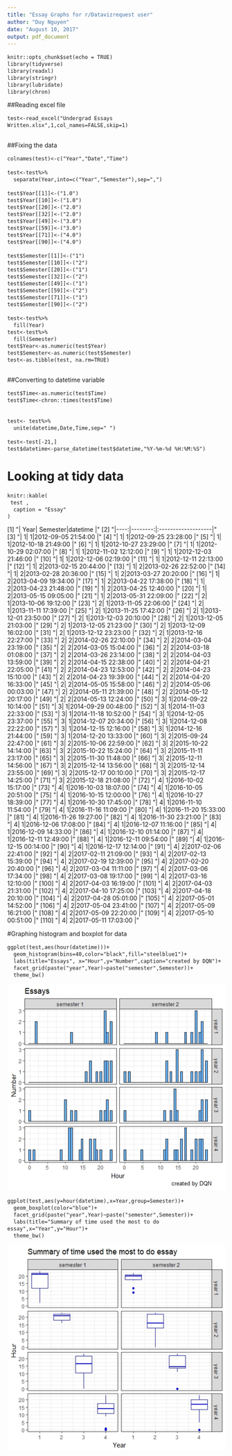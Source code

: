 ```yaml
---
title: "Essay Graphs for r/Datavizrequest user"
author: "Duy Nguyen"
date: "August 10, 2017"
output: pdf_document
---
```


```{r setup, include=FALSE}
knitr::opts_chunk$set(echo = TRUE)
library(tidyverse)
library(readxl)
library(stringr)
library(lubridate)
library(chron)
```

##Reading excel file
```{r import,cache=TRUE}
test<-read_excel("Undergrad Essays Written.xlsx",1,col_names=FALSE,skip=1)


```

##Fixing the data
```{r fix,results = "hide", cache=TRUE}
colnames(test)<-c("Year","Date","Time")

test<-test%>%
  separate(Year,into=c("Year","Semester"),sep=",")

test$Year[[1]]<-("1.0")
test$Year[[10]]<-("1.0")
test$Year[[20]]<-("2.0")
test$Year[[32]]<-("2.0")
test$Year[[49]]<-("3.0")
test$Year[[59]]<-("3.0")
test$Year[[71]]<-("4.0")
test$Year[[90]]<-("4.0")

test$Semester[[1]]<-("1")
test$Semester[[10]]<-("2")
test$Semester[[20]]<-("1")
test$Semester[[32]]<-("2")
test$Semester[[49]]<-("1")
test$Semester[[59]]<-("2")
test$Semester[[71]]<-("1")
test$Semester[[90]]<-("2")

test<-test%>%
  fill(Year)
test<-test%>%
  fill(Semester)
test$Year<-as.numeric(test$Year)
test$Semester<-as.numeric(test$Semester)
test<-as.tibble(test, na.rm=TRUE)


```


##Converting to datetime variable
```{r time}
test$Time<-as.numeric(test$Time)
test$Time<-chron::times(test$Time)


test<- test%>% 
  unite(datetime,Date,Time,sep=" ")

test<-test[-21,]
test$datetime<-parse_datetime(test$datetime,"%Y-%m-%d %H:%M:%S")
```

# Looking at tidy data
```{r data2}
knitr::kable(
 test , 
  caption = "Essay"
)
```
[1] "| Year| Semester|datetime            |"
  [2] "|----:|--------:|:-------------------|"
  [3] "|    1|        1|2012-09-05 21:54:00 |"
  [4] "|    1|        1|2012-09-25 23:28:00 |"
  [5] "|    1|        1|2012-10-18 21:49:00 |"
  [6] "|    1|        1|2012-10-27 23:29:00 |"
  [7] "|    1|        1|2012-10-29 02:07:00 |"
  [8] "|    1|        1|2012-11-02 12:12:00 |"
  [9] "|    1|        1|2012-12-03 21:46:00 |"
 [10] "|    1|        1|2012-12-06 02:19:00 |"
 [11] "|    1|        1|2012-12-11 22:13:00 |"
 [12] "|    1|        2|2013-02-15 20:44:00 |"
 [13] "|    1|        2|2013-02-26 22:52:00 |"
 [14] "|    1|        2|2013-02-28 20:36:00 |"
 [15] "|    1|        2|2013-03-27 20:20:00 |"
 [16] "|    1|        2|2013-04-09 19:34:00 |"
 [17] "|    1|        2|2013-04-22 17:38:00 |"
 [18] "|    1|        2|2013-04-23 21:48:00 |"
 [19] "|    1|        2|2013-04-25 12:40:00 |"
 [20] "|    1|        2|2013-05-15 09:05:00 |"
 [21] "|    1|        2|2013-05-31 22:09:00 |"
 [22] "|    2|        1|2013-10-06 19:12:00 |"
 [23] "|    2|        1|2013-11-05 22:06:00 |"
 [24] "|    2|        1|2013-11-11 17:39:00 |"
 [25] "|    2|        1|2013-11-25 17:42:00 |"
 [26] "|    2|        1|2013-12-01 23:50:00 |"
 [27] "|    2|        1|2013-12-03 20:10:00 |"
 [28] "|    2|        1|2013-12-05 21:03:00 |"
 [29] "|    2|        1|2013-12-05 21:23:00 |"
 [30] "|    2|        1|2013-12-09 16:02:00 |"
 [31] "|    2|        1|2013-12-12 23:23:00 |"
 [32] "|    2|        1|2013-12-16 22:27:00 |"
 [33] "|    2|        2|2014-02-26 22:10:00 |"
 [34] "|    2|        2|2014-03-04 23:19:00 |"
 [35] "|    2|        2|2014-03-05 15:04:00 |"
 [36] "|    2|        2|2014-03-18 01:08:00 |"
 [37] "|    2|        2|2014-03-26 23:14:00 |"
 [38] "|    2|        2|2014-04-03 13:59:00 |"
 [39] "|    2|        2|2014-04-15 22:38:00 |"
 [40] "|    2|        2|2014-04-21 22:05:00 |"
 [41] "|    2|        2|2014-04-23 12:53:00 |"
 [42] "|    2|        2|2014-04-23 15:10:00 |"
 [43] "|    2|        2|2014-04-23 19:39:00 |"
 [44] "|    2|        2|2014-04-20 16:33:00 |"
 [45] "|    2|        2|2014-05-05 15:58:00 |"
 [46] "|    2|        2|2014-05-06 00:03:00 |"
 [47] "|    2|        2|2014-05-11 21:39:00 |"
 [48] "|    2|        2|2014-05-12 20:17:00 |"
 [49] "|    2|        2|2014-05-13 12:24:00 |"
 [50] "|    3|        1|2014-09-22 10:14:00 |"
 [51] "|    3|        1|2014-09-29 00:48:00 |"
 [52] "|    3|        1|2014-11-03 22:33:00 |"
 [53] "|    3|        1|2014-11-18 10:52:00 |"
 [54] "|    3|        1|2014-12-05 23:37:00 |"
 [55] "|    3|        1|2014-12-07 20:34:00 |"
 [56] "|    3|        1|2014-12-08 22:22:00 |"
 [57] "|    3|        1|2014-12-15 12:16:00 |"
 [58] "|    3|        1|2014-12-16 21:44:00 |"
 [59] "|    3|        1|2014-12-20 13:33:00 |"
 [60] "|    3|        2|2015-09-24 22:47:00 |"
 [61] "|    3|        2|2015-10-06 22:59:00 |"
 [62] "|    3|        2|2015-10-22 14:14:00 |"
 [63] "|    3|        2|2015-10-22 15:24:00 |"
 [64] "|    3|        2|2015-11-11 23:17:00 |"
 [65] "|    3|        2|2015-11-30 11:48:00 |"
 [66] "|    3|        2|2015-12-11 14:56:00 |"
 [67] "|    3|        2|2015-12-14 13:56:00 |"
 [68] "|    3|        2|2015-12-14 23:55:00 |"
 [69] "|    3|        2|2015-12-17 00:10:00 |"
 [70] "|    3|        2|2015-12-17 14:25:00 |"
 [71] "|    3|        2|2015-12-18 21:08:00 |"
 [72] "|    4|        1|2016-10-02 15:17:00 |"
 [73] "|    4|        1|2016-10-03 18:07:00 |"
 [74] "|    4|        1|2016-10-05 20:51:00 |"
 [75] "|    4|        1|2016-10-15 12:00:00 |"
 [76] "|    4|        1|2016-10-27 18:39:00 |"
 [77] "|    4|        1|2016-10-30 17:45:00 |"
 [78] "|    4|        1|2016-11-10 11:54:00 |"
 [79] "|    4|        1|2016-11-16 11:09:00 |"
 [80] "|    4|        1|2016-11-20 15:33:00 |"
 [81] "|    4|        1|2016-11-26 19:27:00 |"
 [82] "|    4|        1|2016-11-30 23:21:00 |"
 [83] "|    4|        1|2016-12-06 17:08:00 |"
 [84] "|    4|        1|2016-12-07 11:16:00 |"
 [85] "|    4|        1|2016-12-09 14:33:00 |"
 [86] "|    4|        1|2016-12-10 01:14:00 |"
 [87] "|    4|        1|2016-12-11 12:49:00 |"
 [88] "|    4|        1|2016-12-11 09:54:00 |"
 [89] "|    4|        1|2016-12-15 00:14:00 |"
 [90] "|    4|        1|2016-12-17 12:14:00 |"
 [91] "|    4|        2|2017-02-06 22:41:00 |"
 [92] "|    4|        2|2017-02-11 21:09:00 |"
 [93] "|    4|        2|2017-02-13 15:39:00 |"
 [94] "|    4|        2|2017-02-19 12:39:00 |"
 [95] "|    4|        2|2017-02-20 20:40:00 |"
 [96] "|    4|        2|2017-03-04 11:11:00 |"
 [97] "|    4|        2|2017-03-06 17:34:00 |"
 [98] "|    4|        2|2017-03-08 19:17:00 |"
 [99] "|    4|        2|2017-03-16 12:10:00 |"
[100] "|    4|        2|2017-04-03 16:19:00 |"
[101] "|    4|        2|2017-04-03 21:31:00 |"
[102] "|    4|        2|2017-04-10 17:25:00 |"
[103] "|    4|        2|2017-04-18 20:10:00 |"
[104] "|    4|        2|2017-04-28 05:01:00 |"
[105] "|    4|        2|2017-05-01 14:52:00 |"
[106] "|    4|        2|2017-05-04 23:41:00 |"
[107] "|    4|        2|2017-05-09 16:21:00 |"
[108] "|    4|        2|2017-05-09 22:20:00 |"
[109] "|    4|        2|2017-05-10 00:51:00 |"
[110] "|    4|        2|2017-05-11 17:03:00 |"


#Graphing histogram and boxplot for data

```{r graphing}
ggplot(test,aes(hour(datetime)))+
  geom_histogram(bins=40,color="black",fill="steelblue1")+
  labs(title="Essays", x="Hour",y="Number",caption="created by DQN")+
  facet_grid(paste("year",Year)~paste("semester",Semester))+
  theme_bw()
```
![alt text](https://github.com/vietmazze/r-DataVizRequests/blob/master/graph1%20essay%20project.jpeg "Histogram")

```{r graphing1}
ggplot(test,aes(y=hour(datetime),x=Year,group=Semester))+
  geom_boxplot(color="blue")+
  facet_grid(paste("year",Year)~paste("semester",Semester))+
  labs(title="Summary of time used the most to do essay",x="Year",y="Hour")+
  theme_bw()
```
![alt text](https://github.com/vietmazze/r-DataVizRequests/blob/master/boxplot%20for%20essay%20project.jpeg "Boxplot")
